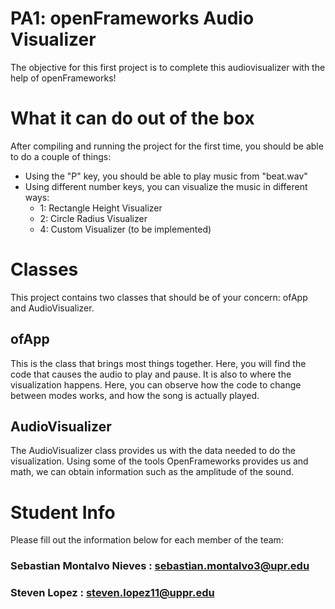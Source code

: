 # PA1: openFrameworks Audio Visualizer
The objective for this first project is to complete this audiovisualizer with the help of openFrameworks!

# What it can do out of the box
After compiling and running the project for the first time, you should be able to do a couple of things:

- Using the "P" key, you should be able to play music from "beat.wav" 
- Using different number keys, you can visualize the music in different ways:
    - 1: Rectangle Height Visualizer
    - 2: Circle Radius Visualizer
    - 4: Custom Visualizer (to be implemented)

# Classes
This project contains two classes that should be of your concern: ofApp and AudioVisualizer.

## ofApp
This is the class that brings most things together. Here, you will find the code that causes the audio to play and pause. It is also to where the visualization happens. Here, you can observe how the code to change between modes works, and how the song is actually played. 

## AudioVisualizer
The AudioVisualizer class provides us with the data needed to do the visualization. Using some of the tools OpenFrameworks provides us and math, we can obtain information such as the amplitude of the sound. 

# Student Info

Please fill out the information below for each member of the team:

### Sebastian Montalvo Nieves : sebastian.montalvo3@upr.edu

### Steven Lopez : steven.lopez11@uppr.edu
